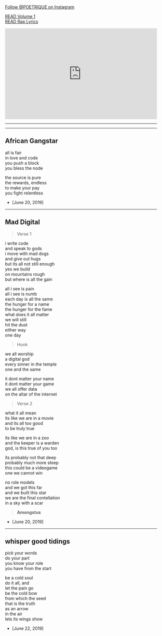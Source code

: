 <head>
  <meta name="author" content="Ninte Dangana">
  <meta name="description" 
      content="A delectable presentation of thought, meandering dreams, and surreal imagination. The artistry of Amongstus, presented by Poetrique">
</head>

[Follow @POETRIQUE on Instagram](https://instagram.com/poetrique)  

[READ Volume 1](./archive/volume1.md)  
[READ Rap Lyrics](./rap.md)  

<iframe width="100%" height="300" scrolling="no" frameborder="no" allow="autoplay" src="https://w.soundcloud.com/player/?url=https%3A//api.soundcloud.com/tracks/639471336&color=%23ff5500&auto_play=true&hide_related=false&show_comments=true&show_user=true&show_reposts=false&show_teaser=true&visual=true"></iframe>

- - -
- - -

## African Gangstar

all is fair  
in love and code  
you push a block  
you bless the node  

the source is pure  
the rewards, endless  
to make your pay  
you fight relentless

* [June 20, 2019]  

- - -

## Mad Digital

> Verse 1

i write code  
and speak to gods  
i move with mad dogs  
and give out hugs  
but its all not still enough  
yes we build  
on mountains rough  
but where is all the gain  

all i see is pain  
all i see is numb  
each day is all the same  
the hunger for a name  
the hunger for the fame  
what does it all matter  
we will still  
hit the dust  
either way  
one day

> Hook

we all worship  
a digital god  
every sinner in the temple  
one and the same  

it dont matter your name  
it dont matter your game  
we all offer data  
on the altar of the internet

> Verse 2

what it all mean  
its like we are in a movie  
and its all too good  
to be truly true  

its like we are in a zoo  
and the keeper is a warden  
god, is this true of you too  

its probably not that deep  
probably much more steep  
this could be a videogame  
one we cannot win  

no role models  
and we got this far  
and we built this star  
we are the final contellation  
in a sky with a scar  

> **Amongstus**  
* [June 20, 2019]

- - -

## whisper good tidings

pick your words  
do your part  
you know your role  
you have from the start  

be a cold soul  
do it all, and  
let the pain go  
be the cold bow  
from which the seed  
that is the truth  
as an arrow  
in the air  
lets its wings show  

* [June 22, 2019]

